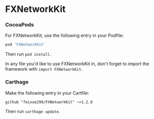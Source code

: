 # FXNetworkKit

### CocoaPods

For FXNetworkKit, use the following entry in your Podfile:

```rb
pod 'FXNetworkKit'
```

Then run `pod install`.

In any file you'd like to use FXNetworkKit in, don't forget to
import the framework with `import FXNetworkKit`.


### Carthage

Make the following entry in your Cartfile:

```
github "feixue299/FXNetworkKit" ~>1.2.9
```

Then run `carthage update`.

